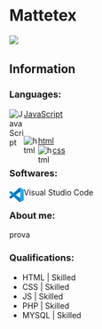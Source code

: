 # Mattetex
![](https://komarev.com/ghpvc/?username=mattetex&color=green)
## Information

### Languages:
<a href="https://www.javascript.com/" target="_blank"> <img align="left" alt="JavaScript" width="26px" src="https://upload.wikimedia.org/wikipedia/commons/thumb/9/99/Unofficial_JavaScript_logo_2.svg/640px-Unofficial_JavaScript_logo_2.svg.png"/> JavaScript </a>

<br>
<a href="https://html.com/" target="_blank"> <img align="left" alt="html" width="26px" src="https://upload.wikimedia.org/wikipedia/commons/thumb/6/61/HTML5_logo_and_wordmark.svg/640px-HTML5_logo_and_wordmark.svg.png"/> html </a>

<br>
<a href="https://en.wikipedia.org/wiki/CSS" target="_blank"> <img align="left" alt="html" width="26px" src="https://upload.wikimedia.org/wikipedia/commons/thumb/d/d5/CSS3_logo_and_wordmark.svg/640px-CSS3_logo_and_wordmark.svg.png"/> css </a>

<br>

### Softwares:
<img align="left" alt="Visual Studio Code" width="26px" src="https://raw.githubusercontent.com/github/explore/80688e429a7d4ef2fca1e82350fe8e3517d3494d/topics/visual-studio-code/visual-studio-code.png">Visual Studio Code</img>
<br>

### About me:
prova
<!-- - [Project L.A.](https://discord.gg/zrcqYugEWm) - Owner / Developer

You won't find much here on my github profile. Most of my work is done privately for specific servers i work for, or normally my releases are paid and purchasable. Any questions about private work can be directed to my discord profile: 𝘠𝘰𝘚𝘰𝘺𝘚𝘦𝘳𝘨𝘩𝘪𝘵𝘰⛧#7662 -->
 
### Qualifications:
- HTML | Skilled
- CSS  | Skilled
- JS | Skilled
- PHP  | Skilled
- MYSQL | Skilled


<!--<img align="center" src="https://github-readme-stats.vercel.app/api?username=YoSoySerghito&show_icons=true&theme=radical" />-->
